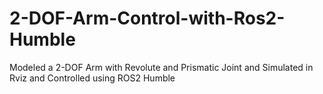 # 2-DOF-Arm-Control-with-Ros2-Humble
Modeled a 2-DOF Arm with Revolute and Prismatic Joint and Simulated in Rviz and Controlled using ROS2 Humble

